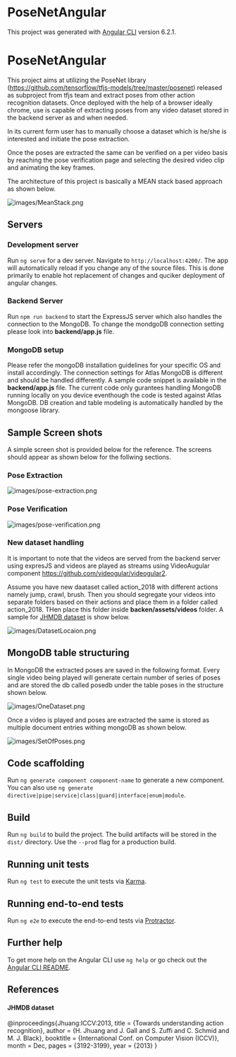 # PoseNetAngular 

This project was generated with [Angular CLI](https://github.com/angular/angular-cli) version 6.2.1.

# PoseNetAngular

This project aims at utilizing the PoseNet library (https://github.com/tensorflow/tfjs-models/tree/master/posenet) released as subproject from tfjs team and extract poses from other action recognition datasets. Once deployed with the help of a browser ideally chrome, use is capable of extracting poses from any video dataset stored in the backend server as and when needed. 

In its current form user has to manually choose a dataset which is he/she is interested and initiate the pose extraction.

Once the poses are extracted the same can be verified on a per video basis by reaching the pose verification page and selecting the desired video clip and animating the key frames.

The architecture of this project is basically a MEAN stack based approach as shown below.

![images/MeanStack.png](images/MeanStack.png)
## Servers

### Development server

Run `ng serve` for a dev server. Navigate to `http://localhost:4200/`. The app will automatically reload if you change any of the source files. This is done primarily to enable hot replacement of changes and quciker deployment of angular changes.

### Backend Server
Run `npm run backend` to start the ExpressJS server which also handles the connection to the MongoDB. To change the mondgoDB connection setting please look into **backend/app.js** file.

### MongoDB setup

Please refer the mongoDB installation guidelines for your specific OS and install accordingly. The connection settings for Atlas MongoDB is different and should be handled differently. A sample code snippet is available in the **backend/app.js** file. The current code only gurantees handling MongoDB running locally on you device eventhough the code is tested against Atlas MongoDB. DB creation and table modeling is automatically handled by the mongoose library.

## Sample Screen shots
A simple screen shot is provided below for the reference. The screens should appear as shown below for the follwing sections.

### Pose Extraction

![images/pose-extraction.png](images/pose-extraction.png)

### Pose Verification

![images/pose-verification.png](images/pose-verification.png)

### New dataset handling
It is important to note that the videos are served from the backend server using expresJS and videos are played as streams using VideoAugular component https://github.com/videogular/videogular2. 

Assume you have new daataset called action_2018 with different actions namely jump, crawl, brush. Then you should segregate your videos into separate folders based on their actions and place them in a folder called action_2018. THen place this folder inside **backen/assets/videos** folder. A sample for [JHMDB dataset](#jhmdb-dataset) is show below.

![images/DatasetLocaion.png](images/DatasetLocaion.png)

## MongoDB table structuring

In MongoDB the extracted poses are saved in the following format. Every single video being played will generate certain number of series of poses and are stored the db called posedb under the table poses in the structure shown below.

![images/OneDataset.png](images/OneDataset.png)

Once a video is played and poses are extracted the same is stored as multiple document entries withing mongoDB as shown below.

![images/SetOfPoses.png](images/SetOfPoses.png)

## Code scaffolding

Run `ng generate component component-name` to generate a new component. You can also use `ng generate directive|pipe|service|class|guard|interface|enum|module`.

## Build

Run `ng build` to build the project. The build artifacts will be stored in the `dist/` directory. Use the `--prod` flag for a production build.

## Running unit tests

Run `ng test` to execute the unit tests via [Karma](https://karma-runner.github.io).

## Running end-to-end tests

Run `ng e2e` to execute the end-to-end tests via [Protractor](http://www.protractortest.org/).

## Further help

To get more help on the Angular CLI use `ng help` or go check out the [Angular CLI README](https://github.com/angular/angular-cli/blob/master/README.md).


## References

#### JHMDB dataset
@inproceedings{Jhuang:ICCV:2013,
title = {Towards understanding action recognition},
author = {H. Jhuang and J. Gall and S. Zuffi and C. Schmid and M. J. Black},
booktitle = {International Conf. on Computer Vision (ICCV)},
month = Dec,
pages = {3192-3199},
year = {2013}
}
